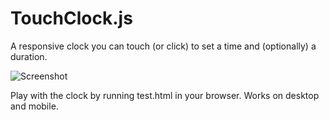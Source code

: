 TouchClock.js
=============

A responsive clock you can touch (or click) to set a time and (optionally) a duration.

![Screenshot](http://markusfisch.github.io/TouchClock.js/screenshot.png)

Play with the clock by running test.html in your browser.
Works on desktop and mobile.
